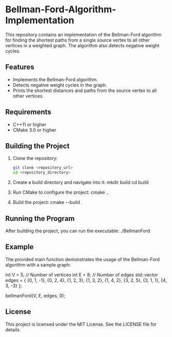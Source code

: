 # Bellman-Ford-Algorithm-Implementation
This repository contains an implementation of the Bellman-Ford algorithm for finding the shortest paths from a single source vertex to all other vertices in a weighted graph. The algorithm also detects negative weight cycles.

## Features

- Implements the Bellman-Ford algorithm.
- Detects negative weight cycles in the graph.
- Prints the shortest distances and paths from the source vertex to all other vertices.

## Requirements

- C++11 or higher
- CMake 3.0 or higher

## Building the Project

1. Clone the repository:
   ```sh
   git clone <repository_url>
   cd <repository_directory>
2. Create a build directory and navigate into it:
mkdir build
cd build

3. Run CMake to configure the project:
cmake ..

4. Build the project:
cmake --build .

## Running the Program
After building the project, you can run the executable:
./BellmanFord

## Example
The provided main function demonstrates the usage of the Bellman-Ford algorithm with a sample graph:

int V = 5; // Number of vertices
int E = 8; // Number of edges
std::vector<Edge> edges = {
        {0, 1, -1}, {0, 2, 4}, {1, 2, 3}, {1, 3, 2},
        {1, 4, 2}, {3, 2, 5}, {3, 1, 1}, {4, 3, -3}
};

bellmanFord(V, E, edges, 0);

## License
This project is licensed under the MIT License. See the LICENSE file for details.
